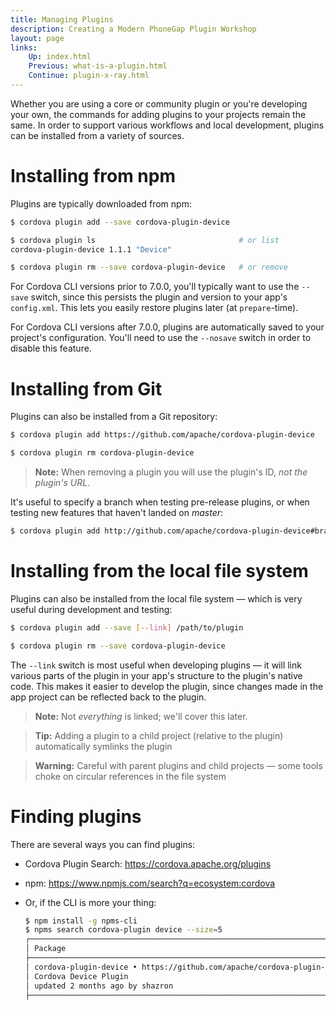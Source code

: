 ```yaml
---
title: Managing Plugins
description: Creating a Modern PhoneGap Plugin Workshop
layout: page
links:
    Up: index.html
    Previous: what-is-a-plugin.html
    Continue: plugin-x-ray.html
---
```


Whether you are using a core or community plugin or you're developing your own, the commands for adding plugins to your projects remain the same. In order to support various workflows and local development, plugins can be installed from a variety of sources.

# Installing from npm

Plugins are typically downloaded from npm:

```sh
$ cordova plugin add --save cordova-plugin-device

$ cordova plugin ls                                # or list
cordova-plugin-device 1.1.1 "Device"

$ cordova plugin rm --save cordova-plugin-device   # or remove
```

For Cordova CLI versions prior to 7.0.0, you'll typically want to use the `--save` switch, since this persists the plugin and version to your app's `config.xml`. This lets you easily restore plugins later (at `prepare`-time).

For Cordova CLI versions after 7.0.0, plugins are automatically saved to your project's configuration. You'll need to use the `--nosave` switch in order to disable this feature.

# Installing from Git

Plugins can also be installed from a Git repository:

```sh
$ cordova plugin add https://github.com/apache/cordova-plugin-device

$ cordova plugin rm cordova-plugin-device
```

> **Note:** When removing a plugin you will use the plugin's ID, _not the plugin's URL_.

It's useful to specify a branch when testing pre-release plugins, or when testing new features that haven't landed on _master_:

```sh
$ cordova plugin add http://github.com/apache/cordova-plugin-device#branch
```

# Installing from the local file system

Plugins can also be installed from the local file system &mdash; which is very useful during development and testing:

```sh
$ cordova plugin add --save [--link] /path/to/plugin

$ cordova plugin rm --save cordova-plugin-device
```

The `--link` switch is most useful when developing plugins &mdash; it will link various parts of the plugin in your app's structure to the plugin's native code. This makes it easier to develop the plugin, since changes made in the app project can be reflected back to the plugin.

> **Note:** Not _everything_ is linked; we'll cover this later.

> **Tip:** Adding a plugin to a child project (relative to the plugin) automatically symlinks the plugin

> **Warning:** Careful with parent plugins and child projects &mdash; some tools choke on circular references in the file system

# Finding plugins

There are several ways you can find plugins:

* Cordova Plugin Search: https://cordova.apache.org/plugins
* npm: https://www.npmjs.com/search?q=ecosystem:cordova
* Or, if the CLI is more your thing:

    ```sh
    $ npm install -g npms-cli
    $ npms search cordova-plugin device --size=5
    ┌────────────────────────────────────────────────────────────────────────────────
    │ Package
    ├────────────────────────────────────────────────────────────────────────────────
    │ cordova-plugin-device • https://github.com/apache/cordova-plugin-device
    │ Cordova Device Plugin
    │ updated 2 months ago by shazron
    ├────────────────────────────────────────────────────────────────────────────────
    ```